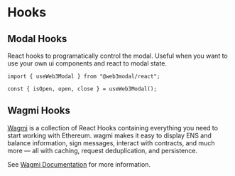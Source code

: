 # Hooks

## Modal Hooks

React hooks to programatically control the modal. Useful when you want to use your own ui components and react to modal state.

```tsx
import { useWeb3Modal } from "@web3modal/react";

const { isOpen, open, close } = useWeb3Modal();
```

## Wagmi Hooks

[Wagmi](https://wagmi.sh) is a collection of React Hooks containing everything you need to start working with Ethereum. wagmi makes it easy to display ENS and balance information, sign messages, interact with contracts, and much more — all with caching, request deduplication, and persistence.

See [Wagmi Documentation](https://wagmi.sh) for more information.
